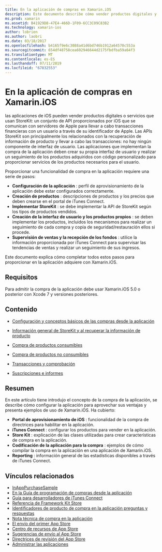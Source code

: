 ```yaml
---
title: En la aplicación de compras en Xamarin.iOS
description: Este documento describe cómo vender productos digitales y servicios mediante las APIs StoreKit. Incluye vínculos a guías que describen la configuración, productos consumibles, productos no consumibles, transacciones, suscripciones y mucho más.
ms.prod: xamarin
ms.assetid: B41929D8-47E4-466D-1F09-6CC3C09C83B2
ms.technology: xamarin-ios
author: lobrien
ms.author: laobri
ms.date: 03/18/2017
ms.openlocfilehash: b4165f9e6c3088a41d6bd746b1912a64570c553a
ms.sourcegitcommit: 654df48758cea602946644d2175fbdfba59a64f3
ms.translationtype: MT
ms.contentlocale: es-ES
ms.lasthandoff: 07/11/2019
ms.locfileid: "67832553"
---
```

# <a name="in-app-purchasing-in-xamarinios"></a>En la aplicación de compras en Xamarin.iOS

las aplicaciones de iOS pueden vender productos digitales o servicios que usan StoreKit: un conjunto de API proporcionados por iOS que se comunican con servidores de Apple para llevar a cabo transacciones financieras con un usuario a través de su identificador de Apple. Las APIs StoreKit son principalmente los relacionados con la recuperación de información de producto y llevar a cabo las transacciones: no hay ningún componente de interfaz de usuario. Las aplicaciones que implementan la compra de la aplicación deben crear su propia interfaz de usuario y realizar un seguimiento de los productos adquiridos con código personalizado para proporcionar servicios de los productos necesarios para el usuario.

Proporcionar una funcionalidad de compra en la aplicación requiere una serie de pasos:

-  **Configuración de la aplicación** : perfil de aprovisionamiento de la aplicación debe estar configurados correctamente.
-  **Creación de productos** : descripciones de productos y los precios que deben crearse en el portal de iTunes Connect.
-  **Implementar StoreKit** : se debe implementar la API de StoreKit según los tipos de productos vendidos.
-  **Creación de la interfaz de usuario y los productos propios** : se deben implementar los productos, incluidos los mecanismos para realizar un seguimiento de cada compra y copia de seguridad/restauración ellos si procede.
-  **Supervisión de ventas y la recepción de los fondos** : utilice la información proporcionada por iTunes Connect para supervisar las tendencias de ventas y realizar un seguimiento de sus ingresos.

Este documento explica cómo completar todos estos pasos para proporcionar en la aplicación adquiere con Xamarin.iOS.

## <a name="requirements"></a>Requisitos

Para admitir la compra de la aplicación debe usar Xamarin.iOS 5.0 o posterior con Xcode 7 y versiones posteriores.

## <a name="contents"></a>Contenido

* [Configuración y conceptos básicos de las compras desde la aplicación](~/ios/platform/in-app-purchasing/in-app-purchase-basics-and-configuration.md)

* [Información general de StoreKit y al recuperar la información de producto](~/ios/platform/in-app-purchasing/store-kit-overview-and-retreiving-product-information.md)

* [Compra de productos consumibles](~/ios/platform/in-app-purchasing/purchasing-consumable-products.md)

* [Compra de productos no consumibles](~/ios/platform/in-app-purchasing/purchasing-non-consumable-products.md)

* [Transacciones y comprobación](~/ios/platform/in-app-purchasing/transactions-and-verification.md)

* [Suscripciones e informes](~/ios/platform/in-app-purchasing/subscriptions-and-reporting.md)

## <a name="summary"></a>Resumen

En este artículo tiene introdujo el concepto de la compra de la aplicación, se describe cómo configurar la aplicación para aprovechar sus ventajas y presenta ejemplos de uso de Xamarin.iOS. Ha cubierto:

-  **Portal de aprovisionamiento de iOS** : funcionalidad de la compra de directrices para habilitar en la aplicación.
-  **iTunes Connect** : configurar los productos para vender en la aplicación.
-  **Store Kit** : explicación de las clases utilizadas para crear características de compra en la aplicación.
-  **Codificación de la aplicación para la compra** : ejemplos de cómo compilar la compra en la aplicación en una aplicación de Xamarin.iOS.
-  **Reporting** : información general de las estadísticas disponibles a través de iTunes Connect.


## <a name="related-links"></a>Vínculos relacionados

- [InAppPurchaseSample](https://developer.xamarin.com/samples/StoreKit/)
- [En la Guía de programación de compras desde la aplicación](https://developer.apple.com/library/ios/documentation/NetworkingInternet/Conceptual/StoreKitGuide/Introduction.html)
- [Guía para desarrolladores de iTunes Connect](https://developer.apple.com/library/ios/documentation/LanguagesUtilities/Conceptual/iTunesConnect_Guide/iTunesConnect_Guide.pdf)
- [Referencia de Framework Kit Store](https://developer.apple.com/library/ios/documentation/StoreKit/Reference/StoreKit_Collection/StoreKit_Collection.pdf)
- [Identificadores de producto de compra en la aplicación preguntas y respuestas](https://developer.apple.com/library/ios/#qa/qa1329/_index.html)
- [Nota técnica de compra en la aplicación](https://developer.apple.com/library/ios/#technotes/tn2259/_index.html)
- [El envío del primer App Store](https://developer.apple.com/library/ios/documentation/IDEs/Conceptual/AppDistributionGuide/Introduction/Introduction.html)
- [Centro de recursos de App Store](https://developer.apple.com/appstore/index.html)
- [Sugerencias de envío al App Store](https://developer.apple.com/appstore/resources/submission/tips.html)
- [Directrices de revisión del App Store](https://developer.apple.com/appstore/resources/approval/guidelines.html)
- [Administrar las aplicaciones](https://developer.apple.com/appstore/resources/managing/index.html)
